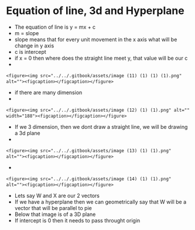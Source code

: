 # Equation of line, 3d and Hyperplane

* The equation of line is y = mx + c
* m = slope
* slope means that for every unit movement in the x axis what will be change in y axis
* c is intercept
* if x = 0 then where does the straight line meet y, that value will be our c
*

    <figure><img src="../../.gitbook/assets/image (11) (1) (1) (1).png" alt=""><figcaption></figcaption></figure>
* if there are many dimension
*

    <figure><img src="../../.gitbook/assets/image (12) (1) (1).png" alt="" width="188"><figcaption></figcaption></figure>
* If we 3 dimension, then we dont draw a straight line, we will be drawing a 3d plane
*

    <figure><img src="../../.gitbook/assets/image (13) (1) (1).png" alt=""><figcaption></figcaption></figure>
*

    <figure><img src="../../.gitbook/assets/image (14) (1) (1).png" alt=""><figcaption></figcaption></figure>
* Lets say W and X are our 2 vectors
* If we have a hyperplane then we can geometrically say that W will be a vector that will be parallel to pie
* Below that image is of a 3D plane
* If intercept is 0 then it needs to pass throught origin
